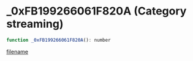 # _0xFB199266061F820A (Category streaming)

```js
function _0xFB199266061F820A(): number
```

[filename](_0xFB199266061F820A_m.md ':include')